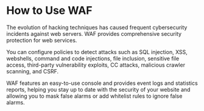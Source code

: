 # How to Use WAF<a name="EN-US_TOPIC_0193630314"></a>

The evolution of hacking techniques has caused frequent cybersecurity incidents against web servers. WAF provides comprehensive security protection for web services.

You can configure policies to detect attacks such as SQL injection, XSS, webshells, command and code injections, file inclusion, sensitive file access, third-party vulnerability exploits, CC attacks, malicious crawler scanning, and CSRF.

WAF features an easy-to-use console and provides event logs and statistics reports, helping you stay up to date with the security of your website and allowing you to mask false alarms or add whitelist rules to ignore false alarms.

